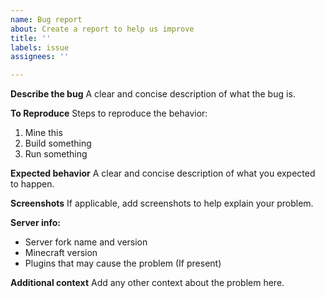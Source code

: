 ```yaml
---
name: Bug report
about: Create a report to help us improve
title: ''
labels: issue
assignees: ''

---
```


**Describe the bug**
A clear and concise description of what the bug is.

**To Reproduce**
Steps to reproduce the behavior:
1. Mine this
2. Build something
3. Run something

**Expected behavior**
A clear and concise description of what you expected to happen.

**Screenshots**
If applicable, add screenshots to help explain your problem.

**Server info:**
- Server fork name and version
- Minecraft version
- Plugins that may cause the problem (If present)

**Additional context**
Add any other context about the problem here.
